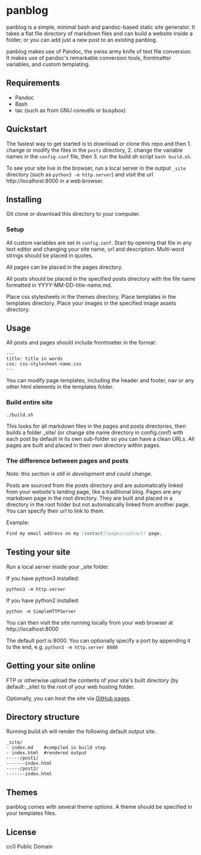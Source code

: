 # panblog

panblog is a simple, minimal bash and pandoc-based static site generator. It takes a flat file directory of markdown files and can build a website inside a folder, or you can add just a new post to an existing panblog.

panblog makes use of Pandoc, the swiss army knife of text file conversion. It makes use of pandoc's remarkable conversion tools, frontmatter variables, and custom templating.

## Requirements

* Pandoc
* Bash
* tac (such as from GNU coreutils or busybox)

## Quickstart

The fastest way to get started is to download or clone this repo and then 1. change or modify the files in the `posts` directory, 2. change the variable names in the `config.conf` file, then 3. run the build.sh script `bash build.sh`.

To see your site live in the browser, run a local server in the output `_site` directory (such as `python3 -m http.server`) and visit the url http://localhost:8000 in a web browser.

## Installing

Git clone or download this directory to your computer.

### Setup

All custom variables are set in `config.conf`. Start by opening that file in any text editor and changing your site name, url and description. Multi-word strings should be placed in quotes.

All pages can be placed in the pages directory.

All posts should be placed in the specified posts directory with the file name formatted in YYYY-MM-DD-title-name.md.

Place css stylesheets in the themes directory. Place templates in the templates directory. Place your images in the specified image assets directory.

## Usage

All posts and pages should include frontmatter in the format:

```
---
title: title in words
css: css-stylesheet-name.css
---
```

You can modify page templates, including the header and footer, nav or any other html elements in the templates folder.

### Build entire site

```
./build.sh
```

This looks for all markdown files in the pages and posts directories, then builds a folder _site/ (or change site name directory in config.conf) with each post by default in its own sub-folder so you can have a clean URLs. All pages are built and placed in their own directory within pages.

### The difference between pages and posts

*Note: this section is still in development and could change.* 

Posts are sourced from the posts directory and are automatically linked from your website's landing page, like a traditional blog. Pages are any markdown page in the root directory. They are built and placed in a directory in the root folder but not automatically linked from another page. You can specify their url to link to them. 

Example:

```markdown
Find my email address on my [contact](pages/contact) page.
```

## Testing your site

Run a local server inside your _site folder.

If you have python3 installed:

```
python3 -m http.server
```

If you have python2 installed:

```
python -m SimpleHTTPServer
```

You can then visit the site running locally from your web browser at http://localhost:8000

The default port is 8000. You can optionally specify a port by appending it to the end, e.g. `python3 -m http.server 8080`


## Getting your site online

FTP or otherwise upload the contents of your site's built directory (by default: _site) to the root of your web hosting folder.

Optionally, you can host the site via [GitHub pages](https://docs.github.com/en/pages/getting-started-with-github-pages/configuring-a-publishing-source-for-your-github-pages-site).

## Directory structure


Running build.sh will render the following default output site. 

```
_site/
- index.md    #compiled in build step
- index.html  #rendered output
-----/post1/
-------index.html
-----/post2/
-------index.html
```

## Themes

panblog comes with several theme options. A theme should be specified in your templates files.

## License

cc0 Public Domain
